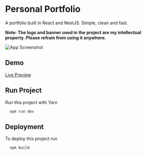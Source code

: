 
# Personal Portfolio

A portfolio built in React and NextJS. Simple, clean and fast.

**Note: The logo and banner used in the project are my intellectual property. Please refrain from using it anywhere.**



![App Screenshot](https://arttist-portfolio.s3.ap-southeast-1.amazonaws.com/title-and-header/port-preview.png)

  
## Demo

[Live Preview](https://master.d2scedyffnt9lq.amplifyapp.com/)

## Run Project 

Run this project with Yarn

```bash 
  npm run dev
```
    
## Deployment

To deploy this project run

```bash
  npm build
```
